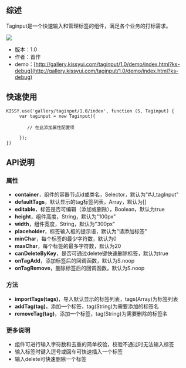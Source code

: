 ## 综述

Taginput是一个快速输入和管理标签的组件，满足各个业务的打标需求。

![](http://gtms02.alicdn.com/tps/i2/T1imbkFLxXXXbK9Akw-642-284.png_300x300.jpg)

* 版本：1.0
* 作者：首作
* demo：[http://gallery.kissyui.com/taginput/1.0/demo/index.html?ks-debug](http://gallery.kissyui.com/taginput/1.0/demo/index.html?ks-debug)

## 快速使用
		
    KISSY.use('gallery/taginput/1.0/index', function (S, Taginput) {
         var taginput = new Taginput({
         	
         	// 在此添加属性配置项
         	
         });
    })
	
	

## API说明

### 属性
* **container**，组件的容器节点id或类名，Selector，默认为"#J_tagInput"
* **defaultTags**，默认显示的tag标签列表，Array，默认为[]
* **editable**，标签是否可编辑（添加或删除），Boolean，默认为true
* **height**，组件高度，String，默认为"100px"
* **width**，组件宽度，String，默认为"300px"
* **placeholder**，标签输入框的提示语，默认为"请添加标签"
* **minChar**，每个标签的最少字符数，默认为0
* **maxChar**，每个标签的最多字符数，默认为20
* **canDeleteByKey**，是否可通过delete键快速删除标签，默认为true
* **onTagAdd**，添加标签后的回调函数，默认为S.noop
* **onTagRemove**，删除标签后的回调函数，默认为S.noop

### 方法
* **importTags(tags)**，导入默认显示的标签列表，tags(Array)为标签列表
* **addTag(tag)**，添加一个标签，tag(String)为需要添加的标签名
* **removeTag(tag)**，添加一个标签，tag(String)为需要删除的标签名

### 更多说明
* 组件可进行输入字符数和去重的简单校验，校验不通过时无法输入标签
* 输入标签时键入逗号或回车可快速插入一个标签
* 输入delete可快速删除一个标签



